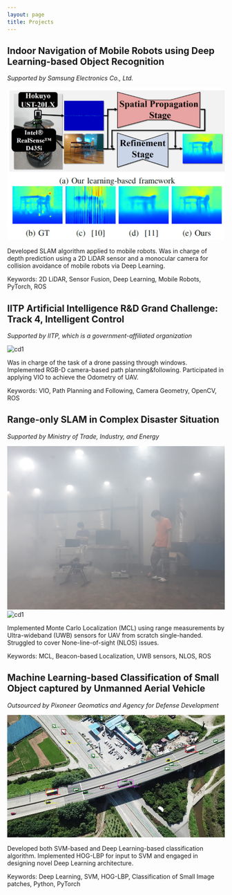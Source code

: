 ```yaml
---
layout: page
title: Projects
---
```


## Indoor Navigation of Mobile Robots using Deep Learning-based Object Recognition

*Supported by Samsung Electronics Co., Ltd.*

![title](./_materials/for_projects/19_icra20_overview.PNG)


Developed SLAM algorithm applied to mobile robots. Was in charge of depth prediction using a 2D LiDAR sensor and a monocular camera for collision avoidance of mobile robots via Deep Learning.

Keywords: 2D LiDAR, Sensor Fusion, Deep Learning, Mobile Robots, PyTorch, ROS

## IITP Artificial Intelligence R&D Grand Challenge: Track 4, Intelligent Control

*Supported by IITP, which is a government-affiliated organization*

![cd1](./_materials/for_projects/19_drone_challengecompressed.gif)

Was in charge of the task of a drone passing through windows. Implemented RGB-D camera-based path planning&following. Participated in applying VIO to achieve the Odometry of UAV.

Keywords: VIO, Path Planning and Following, Camera Geometry, OpenCV, ROS

## Range-only SLAM in Complex Disaster Situation

*Supported by Ministry of Trade, Industry, and Energy*

![cd9](./_materials/for_projects/18_complex_disaster_drone.png)
![cd1](./_materials/for_projects/18_complex_disaster.gif)


Implemented Monte Carlo Localization (MCL) using range measurements by Ultra-wideband (UWB) sensors for UAV from scratch single-handed. Struggled to cover None-line-of-sight (NLOS) issues.

Keywords: MCL, Beacon-based Localization, UWB sensors, NLOS, ROS

## Machine Learning-based Classification of Small Object captured by Unmanned Aerial Vehicle

*Outsourced by Pixoneer Geomatics and Agency for Defense Development*

![svm](./img/18_svm_classification.png)

Developed both SVM-based and Deep Learning-based classification algorithm. Implemented HOG-LBP for input to SVM and engaged in designing novel Deep Learning architecture.

Keywords: Deep Learning, SVM, HOG-LBP, Classification of Small Image patches, Python, PyTorch
